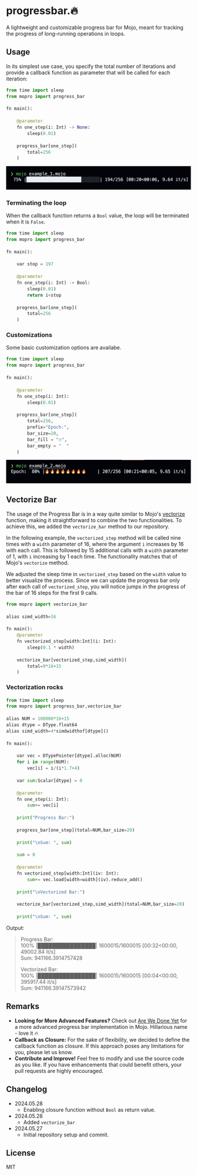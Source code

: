 # progressbar.🔥

A lightweight and customizable progress bar for Mojo, meant for tracking the progress of long-running operations in loops.

## Usage

In its simplest use case, you specify the total number of iterations and provide a callback function as parameter that will be called for each iteration:

```python
from time import sleep
from mopro import progress_bar

fn main():
    
    @parameter
    fn one_step(i: Int) -> None:
        sleep(0.01)

    progress_bar[one_step](
        total=256
    )
```

![example1.mojo](./imgs/example1.png)

### Terminating the loop

When the callback function returns a `Bool` value, the loop will be terminated when it is `False`.

```python
from time import sleep
from mopro import progress_bar

fn main():

    var stop = 197

    @parameter
    fn one_step(i: Int) -> Bool:
        sleep(0.01)
        return i<stop

    progress_bar[one_step](
        total=256
    )
```

### Customizations

Some basic customization options are availabe.

```python
from time import sleep
from mopro import progress_bar

fn main():

    @parameter
    fn one_step(i: Int):
        sleep(0.01)
        
    progress_bar[one_step](
        total=256,
        prefix="Epoch:", 
        bar_size=20,
        bar_fill = "🔥",
        bar_empty = "  "
    )
```

![example2.mojo](./imgs/example2.png)

## Vectorize Bar

The usage of the Progress Bar is in a way quite similar to Mojo's [vectorize](https://docs.modular.com/mojo/stdlib/algorithm/functional/vectorize) function, making it straightforward to combine the two functionalities. To achieve this, we added the `vectorize_bar` method to our repository.

In the following example, the `vectorized_step` method will be called nine times with a `width` parameter of 16, where the argument `i` increases by 16 with each call. This is followed by 15 additional calls with a `width` parameter of 1, with `i` increasing by 1 each time. The functionality matches that of Mojo's `vectorize` method.

We adjusted the sleep time in `vectorized_step` based on the `width` value to better visualize the process. Since we can update the progress bar only after each call of `vectorized_step`, you will notice jumps in the progress of the bar of 16 steps for the first 9 calls.

```python
from mopro import vectorize_bar

alias simd_width=16

fn main():
    @parameter
    fn vectorized_step[width:Int](i: Int):
        sleep(0.1 * width)
       
    vectorize_bar[vectorized_step,simd_width](
        total=9*16+15
    )
```

### Vectorization rocks

```python
from time import sleep
from mopro import progress_bar,vectorize_bar

alias NUM = 100000*16+15
alias dtype = DType.float64
alias simd_width=4*simdwidthof[dtype]()

fn main():

    var vec = DTypePointer[dtype].alloc(NUM)
    for i in range(NUM):
        vec[i] = i/(i*1.7+4)
   
    var sum:Scalar[dtype] = 0

    @parameter
    fn one_step(i: Int):
        sum+= vec[i]

    print("Progress Bar:")

    progress_bar[one_step](total=NUM,bar_size=20)
    
    print("\nSum: ", sum)

    sum = 0

    @parameter
    fn vectorized_step[width:Int](iv: Int):
        sum+= vec.load[width=width](iv).reduce_add()

    print("\nVectorized Bar:")

    vectorize_bar[vectorized_step,simd_width](total=NUM,bar_size=20)
    
    print("\nSum: ", sum)
```

Output:

> Progress Bar:</br>
> 100% |████████████████| 1600015/1600015 [00:32<00:00, 49002.84 it/s]   
> Sum:  941166.3914757428
>
> Vectorized Bar:</br>
> 100% |████████████████| 1600015/1600015 [00:04<00:00, 395917.44 it/s]   
> Sum:  941166.39147573942

## Remarks

- __Looking for More Advanced Features?__ Check out [Are We Done Yet](https://github.com/Ryul0rd/awdy) for a more advanced progress bar implementation in Mojo. Hillarious name - love it 🔥
- __Callback as Closure:__ For the sake of flexibility, we decided to define the callback function as closure. If this approach poses any limitations for you, please let us know.
- __Contribute and Improve!__ Feel free to modify and use the source code as you like. If you have enhancements that could benefit others, your pull requests are highly encouraged.

## Changelog

- 2024.05.28
  - Enabling closure function without `Bool` as return value.
- 2024.05.28
  - Added `vectorize_bar`
- 2024.05.27
  - Initial repository setup and commit.

## License

MIT
